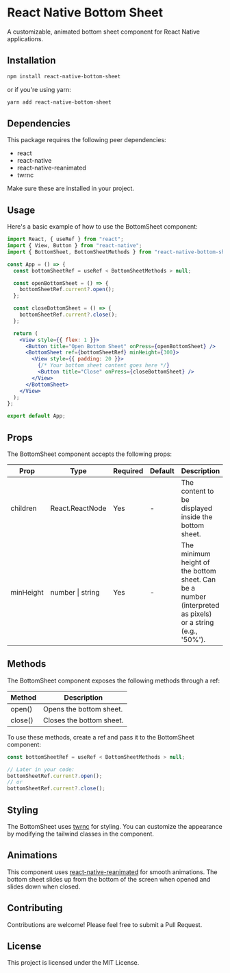 # React Native Bottom Sheet

A customizable, animated bottom sheet component for React Native applications.

## Installation

```bash
npm install react-native-bottom-sheet
```

or if you're using yarn:

```bash
yarn add react-native-bottom-sheet
```

## Dependencies

This package requires the following peer dependencies:

- react
- react-native
- react-native-reanimated
- twrnc

Make sure these are installed in your project.

## Usage

Here's a basic example of how to use the BottomSheet component:

```jsx
import React, { useRef } from "react";
import { View, Button } from "react-native";
import { BottomSheet, BottomSheetMethods } from "react-native-bottom-sheet";

const App = () => {
  const bottomSheetRef = useRef < BottomSheetMethods > null;

  const openBottomSheet = () => {
    bottomSheetRef.current?.open();
  };

  const closeBottomSheet = () => {
    bottomSheetRef.current?.close();
  };

  return (
    <View style={{ flex: 1 }}>
      <Button title="Open Bottom Sheet" onPress={openBottomSheet} />
      <BottomSheet ref={bottomSheetRef} minHeight={300}>
        <View style={{ padding: 20 }}>
          {/* Your bottom sheet content goes here */}
          <Button title="Close" onPress={closeBottomSheet} />
        </View>
      </BottomSheet>
    </View>
  );
};

export default App;
```

## Props

The BottomSheet component accepts the following props:

| Prop      | Type             | Required | Default | Description                                                                                                |
| --------- | ---------------- | -------- | ------- | ---------------------------------------------------------------------------------------------------------- |
| children  | React.ReactNode  | Yes      | -       | The content to be displayed inside the bottom sheet.                                                       |
| minHeight | number \| string | Yes      | -       | The minimum height of the bottom sheet. Can be a number (interpreted as pixels) or a string (e.g., '50%'). |

## Methods

The BottomSheet component exposes the following methods through a ref:

| Method  | Description              |
| ------- | ------------------------ |
| open()  | Opens the bottom sheet.  |
| close() | Closes the bottom sheet. |

To use these methods, create a ref and pass it to the BottomSheet component:

```jsx
const bottomSheetRef = useRef < BottomSheetMethods > null;

// Later in your code:
bottomSheetRef.current?.open();
// or
bottomSheetRef.current?.close();
```

## Styling

The BottomSheet uses [twrnc](https://github.com/jaredh159/tailwind-react-native-classnames) for styling. You can customize the appearance by modifying the tailwind classes in the component.

## Animations

This component uses [react-native-reanimated](https://docs.swmansion.com/react-native-reanimated/) for smooth animations. The bottom sheet slides up from the bottom of the screen when opened and slides down when closed.

## Contributing

Contributions are welcome! Please feel free to submit a Pull Request.

## License

This project is licensed under the MIT License.

